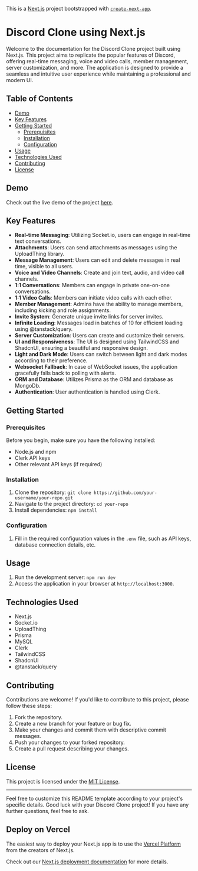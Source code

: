 This is a [Next.js](https://nextjs.org/) project bootstrapped with [`create-next-app`](https://github.com/vercel/next.js/tree/canary/packages/create-next-app).


# Discord Clone using Next.js



Welcome to the documentation for the Discord Clone project built using Next.js. This project aims to replicate the popular features of Discord, offering real-time messaging, voice and video calls, member management, server customization, and more. The application is designed to provide a seamless and intuitive user experience while maintaining a professional and modern UI.

## Table of Contents

- [Demo](#demo)
- [Key Features](#key-features)
- [Getting Started](#getting-started)
  - [Prerequisites](#prerequisites)
  - [Installation](#installation)
  - [Configuration](#configuration)
- [Usage](#usage)
- [Technologies Used](#technologies-used)
- [Contributing](#contributing)
- [License](#license)

## Demo

Check out the live demo of the project [here](https://your-demo-link.com).

## Key Features

- **Real-time Messaging**: Utilizing Socket.io, users can engage in real-time text conversations.
- **Attachments**: Users can send attachments as messages using the UploadThing library.
- **Message Management**: Users can edit and delete messages in real time, visible to all users.
- **Voice and Video Channels**: Create and join text, audio, and video call channels.
- **1:1 Conversations**: Members can engage in private one-on-one conversations.
- **1:1 Video Calls**: Members can initiate video calls with each other.
- **Member Management**: Admins have the ability to manage members, including kicking and role assignments.
- **Invite System**: Generate unique invite links for server invites.
- **Infinite Loading**: Messages load in batches of 10 for efficient loading using @tanstack/query.
- **Server Customization**: Users can create and customize their servers.
- **UI and Responsiveness**: The UI is designed using TailwindCSS and ShadcnUI, ensuring a beautiful and responsive design.
- **Light and Dark Mode**: Users can switch between light and dark modes according to their preference.
- **Websocket Fallback**: In case of WebSocket issues, the application gracefully falls back to polling with alerts.
- **ORM and Database**: Utilizes Prisma as the ORM and database as MongoDb.
- **Authentication**: User authentication is handled using Clerk.

## Getting Started

### Prerequisites

Before you begin, make sure you have the following installed:

- Node.js and npm
- Clerk API keys
- Other relevant API keys (if required)

### Installation

1. Clone the repository: `git clone https://github.com/your-username/your-repo.git`
2. Navigate to the project directory: `cd your-repo`
3. Install dependencies: `npm install`

### Configuration

1. Fill in the required configuration values in the `.env` file, such as API keys, database connection details, etc.

## Usage

1. Run the development server: `npm run dev`
2. Access the application in your browser at `http://localhost:3000`.

## Technologies Used

- Next.js
- Socket.io
- UploadThing
- Prisma
- MySQL
- Clerk
- TailwindCSS
- ShadcnUI
- @tanstack/query

## Contributing

Contributions are welcome! If you'd like to contribute to this project, please follow these steps:
1. Fork the repository.
2. Create a new branch for your feature or bug fix.
3. Make your changes and commit them with descriptive commit messages.
4. Push your changes to your forked repository.
5. Create a pull request describing your changes.

## License

This project is licensed under the [MIT License](LICENSE).

---

Feel free to customize this README template according to your project's specific details. Good luck with your Discord Clone project! If you have any further questions, feel free to ask.


## Deploy on Vercel

The easiest way to deploy your Next.js app is to use the [Vercel Platform](https://vercel.com/new?utm_medium=default-template&filter=next.js&utm_source=create-next-app&utm_campaign=create-next-app-readme) from the creators of Next.js.

Check out our [Next.js deployment documentation](https://nextjs.org/docs/deployment) for more details.
